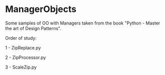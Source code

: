 # ManagerObjects
Some samples of OO with Managers taken from the book "Python - Master the art of Design Patterns".

Order of study:

1 - ZipReplace.py

2 - ZipProcessor.py

3 - ScaleZip.py
